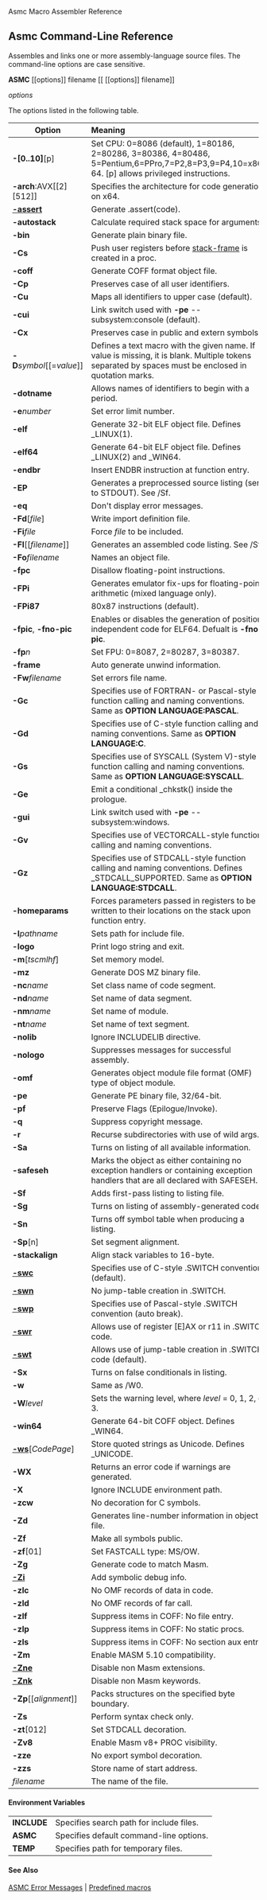 Asmc Macro Assembler Reference

## Asmc Command-Line Reference

Assembles and links one or more assembly-language source files. The command-line options are case sensitive.

**ASMC** [[options]] filename [[ [[options]] filename]]

_options_

The options listed in the following table.

| Option | Meaning |
| ------ |:------- |
| **-[0..10]**[p] | Set CPU: 0=8086 (default), 1=80186, 2=80286, 3=80386, 4=80486, 5=Pentium,6=PPro,7=P2,8=P3,9=P4,10=x86-64\. [p] allows privileged instructions. |
| **-arch**:AVX[[2][512]] | Specifies the architecture for code generation on x64.  |
| [**-assert**](../directive/dot_assert.md) | Generate .assert(code). |
| **-autostack** | Calculate required stack space for arguments. |
| **-bin** | Generate plain binary file. |
| **-Cs** | Push user registers before [stack-frame](../directive/opt_cstack.md) is created in a proc. |
| **-coff** | Generate COFF format object file. |
| **-Cp** | Preserves case of all user identifiers. |
| **-Cu** | Maps all identifiers to upper case (default). |
| **-cui** | Link switch used with **-pe** -- subsystem:console (default). |
| **-Cx** | Preserves case in public and extern symbols. |
| **-D**_symbol_[[=_value_]] | Defines a text macro with the given name. If value is missing, it is blank. Multiple tokens separated by spaces must be enclosed in quotation marks. |
| **-dotname** | Allows names of identifiers to begin with a period. |
| **-e**_number_ | Set error limit number. |
| **-elf** | Generate 32-bit ELF object file. Defines _LINUX(1). |
| **-elf64** | Generate 64-bit ELF object file. Defines _LINUX(2) and _WIN64. |
| **-endbr** | Insert ENDBR instruction at function entry. |
| **-EP** | Generates a preprocessed source listing (sent to STDOUT). See /Sf. |
| **-eq** | Don't display error messages. |
| **-Fd**[_file_] | Write import definition file. |
| **-Fi**_file_ | Force _file_ to be included. |
| **-Fl**[[_filename_]] | Generates an assembled code listing. See /Sf. |
| **-Fo**_filename_ | Names an object file. |
| **-fpc** | Disallow floating-point instructions. |
| **-FPi** | Generates emulator fix-ups for floating-point arithmetic (mixed language only). |
| **-FPi87** | 80x87 instructions (default). |
| **-fpic**, **-fno-pic** | Enables or disables the generation of position-independent code for ELF64. Defualt is **-fno-pic**. |
| **-fp**_n_ | Set FPU: 0=8087, 2=80287, 3=80387. |
| **-frame** | Auto generate unwind information. |
| **-Fw**_filename_ | Set errors file name. |
| **-Gc** | Specifies use of FORTRAN- or Pascal-style function calling and naming conventions. Same as **OPTION LANGUAGE:PASCAL**. |
| **-Gd** | Specifies use of C-style function calling and naming conventions. Same as **OPTION LANGUAGE:C**. |
| **-Gs** | Specifies use of SYSCALL (System V)-style function calling and naming conventions. Same as **OPTION LANGUAGE:SYSCALL**. |
| **-Ge** | Emit a conditional _chkstk() inside the prologue. |
| **-gui** | Link switch used with **-pe** -- subsystem:windows. |
| **-Gv** | Specifies use of VECTORCALL-style function calling and naming conventions. |
| **-Gz** | Specifies use of STDCALL-style function calling and naming conventions. Defines _STDCALL_SUPPORTED. Same as **OPTION LANGUAGE:STDCALL**. |
| **-homeparams** | Forces parameters passed in registers to be written to their locations on the stack upon function entry. |
| **-I**_pathname_ | Sets path for include file. |
| **-logo** | Print logo string and exit. |
| **-m**[_tscmlhf_] | Set memory model. |
| **-mz** | Generate DOS MZ binary file. |
| **-nc**_name_ | Set class name of code segment. |
| **-nd**_name_ | Set name of data segment. |
| **-nm**_name_ | Set name of module. |
| **-nt**_name_ | Set name of text segment. |
| **-nolib** | Ignore INCLUDELIB directive. |
| **-nologo** | Suppresses messages for successful assembly. |
| **-omf** | Generates object module file format (OMF) type of object module. |
| **-pe** | Generate PE binary file, 32/64-bit. |
| **-pf** | Preserve Flags (Epilogue/Invoke). |
| **-q** | Suppress copyright message. |
| **-r** | Recurse subdirectories with use of wild args. |
| **-Sa** | Turns on listing of all available information. |
| **-safeseh** | Marks the object as either containing no exception handlers or containing exception handlers that are all declared with SAFESEH. |
| **-Sf** | Adds first-pass listing to listing file. |
| **-Sg** | Turns on listing of assembly-generated code. |
| **-Sn** | Turns off symbol table when producing a listing. |
| **-Sp**[n] | Set segment alignment. |
| **-stackalign** | Align stack variables to 16-byte. |
| [**-swc**](../directive/dot_switch.md) | Specifies use of C-style .SWITCH convention (default). |
| [**-swn**](../directive/dot_switch.md) | No jump-table creation in .SWITCH. |
| [**-swp**](../directive/dot_switch.md) | Specifies use of Pascal-style .SWITCH convention (auto break). |
| [**-swr**](../directive/dot_switch.md) | Allows use of register [E]AX or r11 in .SWITCH code. |
| [**-swt**](../directive/dot_switch.md) | Allows use of jump-table creation in .SWITCH code (default). |
| **-Sx** | Turns on false conditionals in listing. |
| **-w** | Same as /W0. |
| **-W**_level_ | Sets the warning level, where _level_ = 0, 1, 2, or 3.|
| **-win64** | Generate 64-bit COFF object. Defines _WIN64. |
| [**-ws**](../directive/opt_wstring.md)[_CodePage_] | Store quoted strings as Unicode. Defines _UNICODE. |
| **-WX** | Returns an error code if warnings are generated. |
| **-X** | Ignore INCLUDE environment path. |
| **-zcw** | No decoration for C symbols. |
| **-Zd** | Generates line-number information in object file. |
| **-Zf** | Make all symbols public. |
| **-zf**[01] | Set FASTCALL type: MS/OW. |
| **-Zg** | Generate code to match Masm. |
| [**-Zi**](Zi.md) | Add symbolic debug info. |
| **-zlc** | No OMF records of data in code. |
| **-zld** | No OMF records of far call. |
| **-zlf** | Suppress items in COFF: No file entry. |
| **-zlp** | Suppress items in COFF: No static procs. |
| **-zls** | Suppress items in COFF: No section aux entry. |
| **-Zm** | Enable MASM 5.10 compatibility. |
| [**-Zne**](Zne.md) | Disable non Masm extensions. |
| [**-Znk**](Znk.md) | Disable non Masm keywords. |
| **-Zp**[[_alignment_]] | Packs structures on the specified byte boundary. |
| **-Zs** | Perform syntax check only. |
| **-zt**[012] | Set STDCALL decoration. |
| **-Zv8** | Enable Masm v8+ PROC visibility. |
| **-zze** | No export symbol decoration. |
| **-zzs** | Store name of start address. |
| _filename_ | The name of the file. |

#### Environment Variables

| | |
| -------- |:------- |
| **INCLUDE** | Specifies search path for include files. |
| **ASMC** | Specifies default command-line options. |
| **TEMP** | Specifies path for temporary files. |

#### See Also

[ASMC Error Messages](../error/readme.md) | [Predefined macros](../symbol/readme.md)
